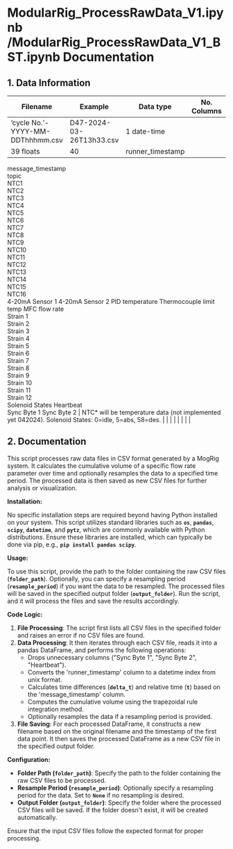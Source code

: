 # ModularRig_ProcessRawData_V1.ipynb /ModularRig_ProcessRawData_V1_BST.ipynb Documentation
## 1. Data Information
| Filename | Example | Data type | No. Columns | Columns Header | Notes |
| --- | --- | --- | --- | --- | --- |
| ‘cycle No.’-YYYY-MM-DDThhhmm.csv | D47-2024-03-26T13h33.csv | 1 date-time
39 floats | 40 | runner_timestamp	
message_timestamp	
topic	
NTC1	
NTC2	
NTC3	
NTC4	
NTC5	
NTC6	
NTC7	
NTC8	
NTC9	
NTC10	
NTC11	
NTC12	
NTC13	
NTC14	
NTC15	
NTC16	
4-20mA Sensor 1	
4-20mA Sensor 2	
PID temperature	
Thermocouple limit temp	
MFC flow rate	
Strain 1	
Strain 2	
Strain 3	
Strain 4	
Strain 5	
Strain 6	
Strain 7	
Strain 8	
Strain 9	
Strain 10	
Strain 11	
Strain 12	
Solenoid States	
Heartbeat	
Sync Byte 1	
Sync Byte 2 | NTC* will be temperature data (not implemented yet 042024). Solenoid States: 0=idle, 5=abs, 58=des. |
|  |  |  |  |  |  |

## 2. Documentation
This script processes raw data files in CSV format generated by a MogRig system. It calculates the cumulative volume of a specific flow rate parameter over time and optionally resamples the data to a specified time period. The processed data is then saved as new CSV files for further analysis or visualization.

**Installation:**

No specific installation steps are required beyond having Python installed on your system. This script utilizes standard libraries such as **`os`**, **`pandas`**, **`scipy`**, **`datetime`**, and **`pytz`**, which are commonly available with Python distributions. Ensure these libraries are installed, which can typically be done via pip, e.g., **`pip install pandas scipy`**.

**Usage:**

To use this script, provide the path to the folder containing the raw CSV files (**`folder_path`**). Optionally, you can specify a resampling period (**`resample_period`**) if you want the data to be resampled. The processed files will be saved in the specified output folder (**`output_folder`**). Run the script, and it will process the files and save the results accordingly.

**Code Logic:**

1. **File Processing**: The script first lists all CSV files in the specified folder and raises an error if no CSV files are found.
2. **Data Processing**: It then iterates through each CSV file, reads it into a pandas DataFrame, and performs the following operations:
    - Drops unnecessary columns ("Sync Byte 1", "Sync Byte 2", "Heartbeat").
    - Converts the 'runner_timestamp' column to a datetime index from unix format.
    - Calculates time differences (**`delta_t`**) and relative time (**`t`**) based on the 'message_timestamp' column.
    - Computes the cumulative volume using the trapezoidal rule integration method.
    - Optionally resamples the data if a resampling period is provided.
3. **File Saving**: For each processed DataFrame, it constructs a new filename based on the original filename and the timestamp of the first data point. It then saves the processed DataFrame as a new CSV file in the specified output folder.

**Configuration:**

- **Folder Path (`folder_path`)**: Specify the path to the folder containing the raw CSV files to be processed.
- **Resample Period (`resample_period`)**: Optionally specify a resampling period for the data. Set to **`None`** if no resampling is desired.
- **Output Folder (`output_folder`)**: Specify the folder where the processed CSV files will be saved. If the folder doesn't exist, it will be created automatically.

Ensure that the input CSV files follow the expected format for proper processing.
